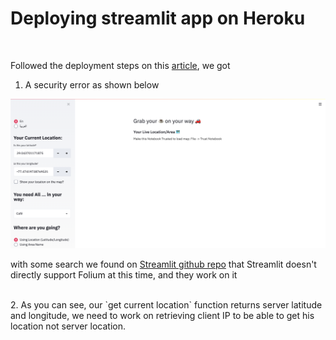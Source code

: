 # Deploying streamlit app on Heroku

<br>

Followed the deployment steps on this [article](https://towardsdatascience.com/how-to-deploy-your-data-science-as-web-apps-easily-with-python-955dd462a9b5),  we got

1. A security error as shown below

![Map](../assets/error.png)

  with some search we found on [Streamlit github repo](https://github.com/streamlit/streamlit/issues/1514#issuecomment-636917260) that Streamlit doesn't directly support Folium at this time, and they work on it

<br>
2. As you can see, our `get current location` function returns server latitude and longitude, we need to work on retrieving client IP to be able to get his location not server location.

